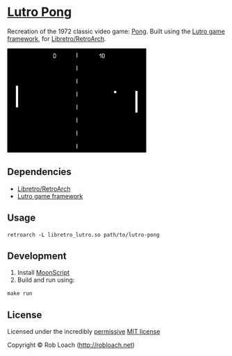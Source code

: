 # [Lutro Pong](http://github.com/libretro/lutro-pong)

Recreation of the 1972 classic video game: [Pong](http://wikipedia.org/wiki/Pong). Built using the [Lutro game framework](http://github.com/libretro/libretro-lutro), for [Libretro/RetroArch](http://libretro.com).

![Screenshot](Resources/screenshot.png)


## Dependencies

* [Libretro/RetroArch](http://libretro.com)
* [Lutro game framework](http://github.com/libretro/libretro-lutro)


## Usage

    retroarch -L libretro_lutro.so path/to/lutro-pong


## Development

1. Install [MoonScript](http://moonscript.org)
2. Build and run using:

  ```
  make run
  ```


## License

Licensed under the incredibly [permissive](http://en.wikipedia.org/wiki/Permissive_free_software_licence) [MIT license](http://creativecommons.org/licenses/MIT/)

Copyright &copy; Rob Loach (http://robloach.net)